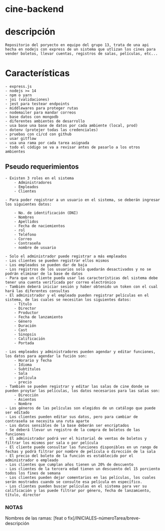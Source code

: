 # cine-backend

# descripción

    Repositorio del poryecto en equipo del grupo 13, trata de una api hecha en nodejs con express de un sistema que utlizan los cines para vender boletos, llevar cuentas, registros de salas, películas, etc...

# Características

    - express.js
    - nodejs >= 14
    - npm o yarn
    - joi (validaciones)
    - jest para testear endpoints
    - middlewares para proteger rutas
    - nodemailer para mandar correos
    - base datos con mongodb
    - diferentes ambientes de desarrollo
    - usa base una base de datos por cada ambiente (local, prod)
    - dotenv (protejer todas las credenciales)
    - pruebas con ci/cd con github
    - usar gitflow
    - usa una rama por cada tarea asignada
    - todo el código se va a revisar antes de pasarlo a los otros ambientes

## Pseudo requerimientos

    - Existen 3 roles en el sistema
        - Administradores
        - Empleados
        - Clientes

    - Para poder registrar a un usuario en el sistema, se deberán ingresar los siguientes datos:

        - No. de identificación (DNI)
        - Nombres
        - Apellidos
        - Fecha de naciemientos
        - rol
        - Teléfono
        - Correo
        - Contraseña
        - nombre de usuario

    - Solo el administrador puede registrar a más empleados
    - Los clientes se pueden registrar ellos mismos
    - Los empleados se pueden dar de baja
    - Los registros de los usuarios solo quedarán desactivados y no se podrán eliminar de la base de datos
    - Para que un cliente pueda usar las características del sistema debe tener una cuenta verificada por correo electrónico
    - También deberá iniciar sesión y haber obtenido un token con el cual hará las diferentes consultas
    - El administrador y el empleado pueden registrar películas en el sistema, de las cuales se necesitan los siguientes datos:
        - Título
        - Director
        - Productor
        - Fecha de lanzamiento
        - Género
        - Duración
        - Cast
        - Sinopsis
        - Calificación
        - Portada

    - Los empleados y administradores pueden agendar y editar funciones, los datos para agendar la fución son:
        - Horario y fecha
        - Idioma
        - Subtítulos
        - Sala
        - película
        - precio
    - También se pueden registrar y editar las salas de cine donde se pueden proytar las películas, los datos necesarios para las salas son:
        - Dirección
        - Asientos
        - Nombre
    - Los géneros de las películas son elegidos de un catálogo que puede ser editado
    - Los clientes pueden editar sus datos, pero para cambiar de contraseña se necesita una ruta aparte
    - Los datos sensibles de la base deberán ser encriptados
    - Se deberá llevar un registro de la compra de boletos de las funciones
    - El administrador podrá ver el historial de ventas de boletos y filtrar los mismos por sala o por película
    - El cliente puede consultar las funciones disponibles en un rango de fechas y podrá filtrar por nombre de película o dirección de la sala
    - El precio del boleto de la función es establecido por el administrador o empleado
    - Los clientes que cumplan años tienen un 20% de descuento
    - Los clientes de la tercera edad tienen un descuento del 15 porciento todos los fines de semana
    - Los clientes pueden dejar comentarios en las películas, los cuales serán mostrados cuando se consulte esa película en específico.
    - Los clientes pueden buscar películas en el sistema para ver su calificación y las puede filtrar por género, fecha de lanzamiento, título, director

### NOTAS

Nombres de las ramas:
[feat o fix]/INICIALES-númeroTarea/breve-descripción
